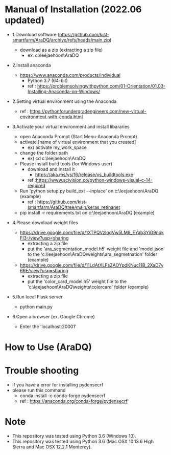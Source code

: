 # Manual of Installation (2022.06 updated)
- 1.Download software (https://github.com/kist-smartfarm/AraDQ/archive/refs/heads/main.zip)
	- download as a zip (extracting a zip file)
		- ex. c:\leejaehoon\AraDQ
- 2.Install anaconda 
	- https://www.anaconda.com/products/individual
		- Python 3.7 (64-bit)
		- ref : https://problemsolvingwithpython.com/01-Orientation/01.03-Installing-Anaconda-on-Windows/
- 2.Setting virtual environment using the Anaconda
	- ref : https://pythonforundergradengineers.com/new-virtual-environment-with-conda.html
- 3.Activate your virtual environment and install libararies
	- open Anaconda Prompt (Start Menu-Anaconda Prompt)
	- activate [name of virtual environment that you created]
		- ex) activate my_work_space
	- change the folder path
		- ex) cd c:\leejaehoon\AraDQ 
	- Please install build tools (for Windows user)
		- download and install it 
			- https://aka.ms/vs/16/release/vs_buildtools.exe
		- ref :https://www.scivision.co/python-windows-visual-c-14-required
	- Run 'python setup.py build_ext --inplace' on c:\leejaehoon\AraDQ (example)
		- ref : https://github.com/kist-smartfarm/AraDQ/tree/main/keras_retinanet
	- pip install -r requirements.txt on c:\leejaehoon\AraDQ (example)

- 4.Please download weight files
	- https://drive.google.com/file/d/1XTPQVzlqdVw5LM9_EYab3YiG9nqkFl3-/view?usp=sharing
		- extracting a zip file
		- put the 'ara_segmentation_model.h5' weight file and 'model.json' to the 'c:\leejaehoon\AraDQ\weights\ara_segmetnation' folder (example)
	- https://drive.google.com/file/d/11LdAtXLFsZAOYpdKNuc11B_2XaD7y66E/view?usp=sharing
		- extracting a zip file
		- put the 'color_card_model.h5' weight file to the 'c:\leejaehoon\AraDQ\weights\colorcard' folder (example)

- 5.Run local Flask server
	- python main.py
- 6.Open a browser (ex. Google Chrome)
	- Enter the 'localhost:20001'

# How to Use (AraDQ)

# Trouble shooting
- if you have a error for installing pydensecrf 
- please run this command
	- conda install -c conda-forge pydensecrf
	- ref : https://anaconda.org/conda-forge/pydensecrf
# Note
- This repository was tested using Python 3.6 (Windows 10).
- This repository was tested using Python 3.6 (Mac OSX 10.13.6 High Sierra and Mac OSX 12.2.1 Monterey).
